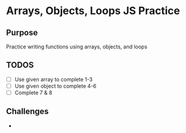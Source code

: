 # Arrays, Objects, Loops JS Practice

## Purpose
Practice writing functions using arrays, objects, and loops

## TODOS
- [ ] Use given array to complete 1-3
- [ ] Use given object to complete 4-6
- [ ] Complete 7 & 8

## Challenges
- 
